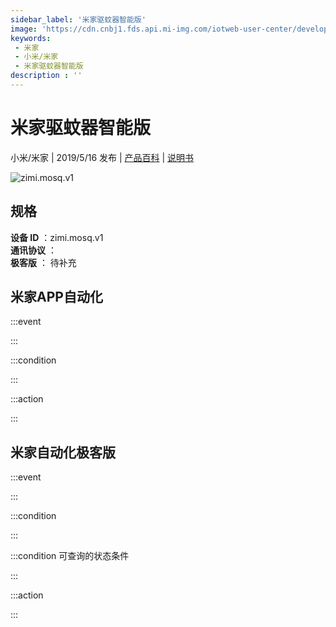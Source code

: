 ```yaml
---
sidebar_label: '米家驱蚊器智能版'
image: 'https://cdn.cnbj1.fds.api.mi-img.com/iotweb-user-center/developer_1679070103941Zk5giOwg.png?GalaxyAccessKeyId=AKVGLQWBOVIRQ3XLEW&Expires=9223372036854775807&Signature=tFo6cVN4a/E3j11q6tmk2LQtk9U='
keywords: 
 - 米家
 - 小米/米家
 - 米家驱蚊器智能版
description : ''
---
```

# 米家驱蚊器智能版

小米/米家 | 2019/5/16 发布 | [产品百科](https://home.mi.com/webapp/content/baike/product/index.html?model=zimi.mosq.v1/) | [说明书](https://home.mi.com/views/introduction.html?model=zimi.mosq.v1&region=cn)

![zimi.mosq.v1](https://cdn.cnbj1.fds.api.mi-img.com/iotweb-user-center/developer_1679070103941Zk5giOwg.png?GalaxyAccessKeyId=AKVGLQWBOVIRQ3XLEW&Expires=9223372036854775807&Signature=tFo6cVN4a/E3j11q6tmk2LQtk9U=)

## 规格  
> 
**设备 ID** ：zimi.mosq.v1  
**通讯协议** ：  
**极客版**  ： 待补充 


## 米家APP自动化  

:::event  

:::

:::condition  

:::

:::action   

:::

## 米家自动化极客版  

:::event  

:::

:::condition  

:::

:::condition 可查询的状态条件  

:::

:::action  

:::

        
